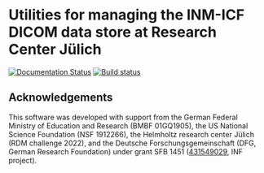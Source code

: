 # Utilities for managing the INM-ICF DICOM data store at Research Center Jülich

[![Documentation Status](https://readthedocs.org/projects/inm-icf-utilities/badge/?version=latest)](https://inm-icf-utilities.readthedocs.io/en/latest/?badge=latest)
[![Build status](https://ci.appveyor.com/api/projects/status/jaife669slqyru52/branch/main?svg=true)](https://ci.appveyor.com/project/mih/inm-icf-utilities/branch/main)


## Acknowledgements

This software was developed with support from the German Federal Ministry of
Education and Research (BMBF 01GQ1905), the US National Science Foundation (NSF
1912266), the Helmholtz research center Jülich (RDM challenge 2022), and the
Deutsche Forschungsgemeinschaft (DFG, German Research Foundation) under grant
SFB 1451 ([431549029](https://gepris.dfg.de/gepris/projekt/431549029), INF
project).
